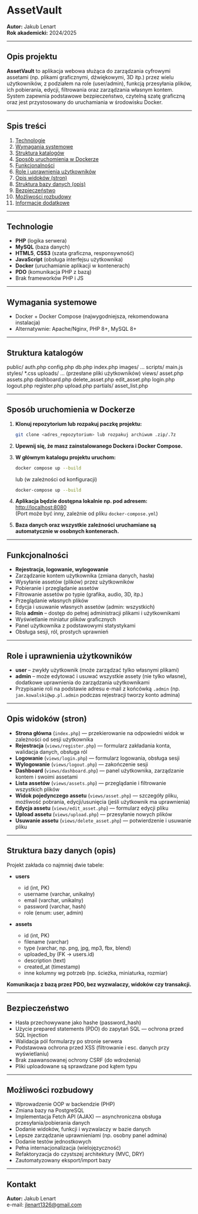 # AssetVault

**Autor:** Jakub Lenart  
**Rok akademicki:** 2024/2025

---

## Opis projektu

**AssetVault** to aplikacja webowa służąca do zarządzania cyfrowymi assetami (np. plikami graficznymi, dźwiękowymi, 3D itp.) przez wielu użytkowników, z podziałem na role (user/admin), funkcją przesyłania plików, ich pobierania, edycji, filtrowania oraz zarządzania własnym kontem. System zapewnia podstawowe bezpieczeństwo, czytelną szatę graficzną oraz jest przystosowany do uruchamiania w środowisku Docker.

---

## Spis treści

1. [Technologie](#technologie)
2. [Wymagania systemowe](#wymagania-systemowe)
3. [Struktura katalogów](#struktura-katalogów)
4. [Sposób uruchomienia w Dockerze](#sposób-uruchomienia-w-dockerze)
5. [Funkcjonalności](#funkcjonalności)
6. [Role i uprawnienia użytkowników](#role-i-uprawnienia-użytkowników)
7. [Opis widoków (stron)](#opis-widoków-stron)
8. [Struktura bazy danych (opis)](#struktura-bazy-danych-opis)
9. [Bezpieczeństwo](#bezpieczeństwo)
10. [Możliwości rozbudowy](#możliwości-rozbudowy)
11. [Informacje dodatkowe](#informacje-dodatkowe)

---

## Technologie

- **PHP** (logika serwera)
- **MySQL** (baza danych)
- **HTML5**, **CSS3** (szata graficzna, responsywność)
- **JavaScript** (obsługa interfejsu użytkownika)
- **Docker** (uruchamianie aplikacji w kontenerach)
- **PDO** (komunikacja PHP z bazą)
- Brak frameworków PHP i JS

---

## Wymagania systemowe

- Docker + Docker Compose (najwygodniejsza, rekomendowana instalacja)
- Alternatywnie: Apache/Nginx, PHP 8+, MySQL 8+

---

## Struktura katalogów
public/
    auth.php
    config.php
    db.php
    index.php
    images/
        ...
    scripts/
        main.js
    styles/
        *.css
    uploads/
        ... (przesłane pliki użytkowników)
    views/
        asset.php
        assets.php
        dashboard.php
        delete_asset.php
        edit_asset.php
        login.php
        logout.php
        register.php
        upload.php
    partials/
        asset_list.php


---

## Sposób uruchomienia w Dockerze

1. **Klonuj repozytorium lub rozpakuj paczkę projektu:**
    ```bash
    git clone <adres_repozytorium> lub rozpakuj archiwum .zip/.7z
    ```
2. **Upewnij się, że masz zainstalowanego Dockera i Docker Compose.**

3. **W głównym katalogu projektu uruchom:**
    ```bash
    docker compose up --build
    ```
    lub (w zależności od konfiguracji)
    ```bash
    docker-compose up --build
    ```
4. **Aplikacja będzie dostępna lokalnie np. pod adresem:**  
   [http://localhost:8080](http://localhost:8080)  
   (Port może być inny, zależnie od pliku `docker-compose.yml`)

5. **Baza danych oraz wszystkie zależności uruchamiane są automatycznie w osobnych kontenerach.**

---

## Funkcjonalności

- **Rejestracja, logowanie, wylogowanie**
- Zarządzanie kontem użytkownika (zmiana danych, hasła)
- Wysyłanie assetów (plików) przez użytkowników
- Pobieranie i przeglądanie assetów
- Filtrowanie assetów po typie (grafika, audio, 3D, itp.)
- Przeglądanie własnych plików
- Edycja i usuwanie własnych assetów (admin: wszystkich)
- Rola **admin** – dostęp do pełnej administracji plikami i użytkownikami
- Wyświetlanie miniatur plików graficznych
- Panel użytkownika z podstawowymi statystykami
- Obsługa sesji, ról, prostych uprawnień

---

## Role i uprawnienia użytkowników

- **user** – zwykły użytkownik (może zarządzać tylko własnymi plikami)
- **admin** – może edytować i usuwać wszystkie assety (nie tylko własne), dodatkowe uprawnienia do zarządzania użytkownikami
- Przypisanie roli na podstawie adresu e-mail z końcówką `.admin` (np. `jan.kowalski@wp.pl.admin` podczas rejestracji tworzy konto admina)

---

## Opis widoków (stron)

- **Strona główna** (`index.php`) — przekierowanie na odpowiedni widok w zależności od sesji użytkownika
- **Rejestracja** (`views/register.php`) — formularz zakładania konta, walidacja danych, obsługa ról
- **Logowanie** (`views/login.php`) — formularz logowania, obsługa sesji
- **Wylogowanie** (`views/logout.php`) — zakończenie sesji
- **Dashboard** (`views/dashboard.php`) — panel użytkownika, zarządzanie kontem i swoimi assetami
- **Lista assetów** (`views/assets.php`) — przeglądanie i filtrowanie wszystkich plików
- **Widok pojedynczego assetu** (`views/asset.php`) — szczegóły pliku, możliwość pobrania, edycji/usunięcia (jeśli użytkownik ma uprawnienia)
- **Edycja assetu** (`views/edit_asset.php`) — formularz edycji pliku
- **Upload assetu** (`views/upload.php`) — przesyłanie nowych plików
- **Usuwanie assetu** (`views/delete_asset.php`) — potwierdzenie i usuwanie pliku

---

## Struktura bazy danych (opis)

Projekt zakłada co najmniej dwie tabele:

- **users**
    - id (int, PK)
    - username (varchar, unikalny)
    - email (varchar, unikalny)
    - password (varchar, hash)
    - role (enum: user, admin)

- **assets**
    - id (int, PK)
    - filename (varchar)
    - type (varchar, np. png, jpg, mp3, fbx, blend)
    - uploaded_by (FK -> users.id)
    - description (text)
    - created_at (timestamp)
    - inne kolumny wg potrzeb (np. ścieżka, miniaturka, rozmiar)

**Komunikacja z bazą przez PDO, bez wyzwalaczy, widoków czy transakcji.**

---

## Bezpieczeństwo

- Hasła przechowywane jako hashe (password_hash)
- Użycie prepared statements (PDO) do zapytań SQL — ochrona przed SQL Injection
- Walidacja pól formularzy po stronie serwera
- Podstawowa ochrona przed XSS (filtrowanie i esc. danych przy wyświetlaniu)
- Brak zaawansowanej ochrony CSRF (do wdrożenia)
- Pliki uploadowane są sprawdzane pod kątem typu

---

## Możliwości rozbudowy

- Wprowadzenie OOP w backendzie (PHP)
- Zmiana bazy na PostgreSQL
- Implementacja Fetch API (AJAX) — asynchroniczna obsługa przesyłania/pobierania danych
- Dodanie widoków, funkcji i wyzwalaczy w bazie danych
- Lepsze zarządzanie uprawnieniami (np. osobny panel admina)
- Dodanie testów jednostkowych
- Pełna internacjonalizacja (wielojęzyczność)
- Refaktoryzacja do czystszej architektury (MVC, DRY)
- Zautomatyzowany eksport/import bazy

---

## Kontakt

**Autor:** Jakub Lenart  
e-mail: jlenart1326@gmail.com 


